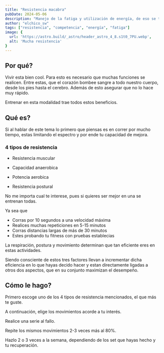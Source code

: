 ```yaml
---
title: "Resistencia macabra"
pubDate: 2024-05-06
description: "Manejo de la fatiga y utilización de energía, de eso se tratra el juego de Resistencia"
author: "elchico_sw"
tags: ["resistencia", "competencia", "energía", "fatiga"]
image: {
  url: 'https://astro.build/_astro/header_astro_4_8.s1t0_7PU.webp',
  alt: 'Mucha resistencia'
}
---
```



## Por qué?

Vivir esta bien cool. Para esto es necesario que muchas funciones se realicen.
Entre estas, que el corazón bombee sangre a todo nuestro cuerpo, desde los pies hasta el cerebro.
Además de esto asegurar que no lo hace muy rápido.

Entrenar en esta modalidad trae todos estos beneficios.

## Qué es?

Si al hablar de este tema lo primero que piensas es en correr por mucho tiempo, estas limitando el espectro y por ende tu capacidad de mejora.

### 4 tipos de resistencia

- Resistencia muscular

- Capacidad anaerobica

- Potencia aerobica

- Resistencia postural

No me importa cual te interese, pues si quieres ser mejor en una se entrenan todas.

Ya sea que

- Corras por 10 segundos a una velocidad máxima
- Realices muchas repeticiones en 5-15 minutos
- Corras distancias largas de más de 30 minutos
- Estes probando tu fitness con pruebas establecias

La respiración, postura y movimiento determinan que tan eficiente eres en estas actividades.

Siendo consciente de estos tres factores llevan a incrementar dicha eficiencia en lo que hayas decido hacer y estan directamente ligadas a otros dos aspectos, que en su conjunto maximizan el desempeño.

## Cómo le hago?

Primero escoge uno de los 4 tipos de resistencia mencionados, el que más te guste.

A continuación, elige los movimientos acorde a tu interés.

Realice una serie al fallo.

Repite los mismos movimientos 2-3 veces más al 80%.

Hazlo 2 o 3 veces a la semana, dependiendo de los set que hayas hecho y tu recuperación.